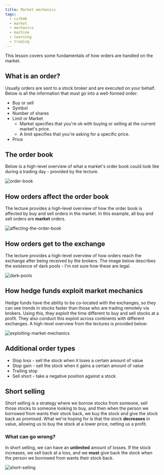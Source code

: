 ```yaml
---
title: Market mechanics
tags:
  - cs7646
  - market
  - mechanics
  - machine
  - learning
  - trading
---
```


This lesson covers some fundamentals of how orders are handled on the market.

## What is an order?

Usually orders are sent to a stock broker and are executed on your behalf. Below
is all the information that must go into a well-formed order:

- Buy or sell
- Symbol
- Number of shares
- Limit or Market
  - Market specifies that you're ok with buying or selling at the current
    market's price.
  - A limit specifies that you're asking for a specific price.
- Price

## The order book

Below is a high-level overview of what a market's order book could look like
during a trading day - provided by the lecture.

![order-book](order-book.png)

## How orders affect the order book

The lecture provides a high-level overview of how the order book is affected by
buy and sell orders in the market. In this example, all buy and sell orders are
**market** orders.

![affecting-the-order-book](affecting-the-order-book.png)

## How orders get to the exchange

The lecture provides a high-level overview of how orders reach the exchange
after being received by the brokers. The image below describes the existence of
dark pools - I'm not sure how these are legal.

![dark-pools](dark-pools.png)

## How hedge funds exploit market mechanics

Hedge funds have the ability to be co-located with the exchanges, so they can
see trends in stocks faster than those who are trading remotely via brokers.
Using this, they exploit the time different to buy and sell stocks at a profit.
They also conduct this exploit across continents with different exchanges. A
high-level overview from the lectures is provided below:

![exploiting-market-mechanics](exploiting-market-mechanics.png)

## Additional order types

- Stop loss - sell the stock when it loses a certain amount of value
- Stop gain - sell the stock when it gains a certain amount of value
- Trailing stop
- Sell short - take a negative position against a stock

## Short selling

Short selling is a strategy where we borrow stocks from someone, sell those
stocks to someone looking to buy, and then when the person we borrowed from
wants their stock back, we buy the stock and give the stock back as promised.
What we're hoping for is that the stock **decreases** in value, allowing us to
buy the stock at a lower price, netting us a profit.

### What can go wrong?

In short selling, we can have an **unlimited** amount of losses. If the stock
increases, we sell back at a loss, and we **must** give back the stock when the
person we borrowed from wants their stock back.

![short-selling](short-selling.png)
